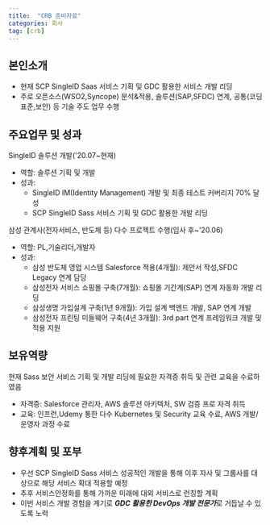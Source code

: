```yaml
---
title:  "CRB 준비자료"
categories: 회사
tag: [crb]
---
```


## 본인소개
- 현재 SCP SingleID Saas 서비스 기획 및 GDC 활용한 서비스 개발 리딩
- 주로 오픈소스(WSO2,Syncope) 분석&적용, 솔루션(SAP,SFDC) 연계, 공통(코딩표준,보안) 등 기술 주도 업무 수행

## 주요업무 및 성과

SingleID 솔루션 개발('20.07~현재)
- 역할: 솔루션 기획 및 개발
- 성과: 
  - SingleID IM(Identity Management) 개발 및 최종 테스트 커버리지 70% 달성
  - SCP SingleID Sass 서비스 기획 및 GDC 활용한 개발 리딩

삼성 관계사(전자서비스, 반도체 등) 다수 프로젝트 수행(입사 후~'20.06)
- 역할: PL,기술리더,개발자
- 성과:
  - 삼성 반도체 영업 시스템 Salesforce 적용(4개월): 제안서 작성,SFDC Legacy 연계 담당
  - 삼성전자 서비스 쇼핑몰 구축(7개월): 쇼핑몰 기간계(SAP) 연계 자동화 개발 리딩
  - 삼성생명 가입설계 구축(1년 9개월): 가입 설계 백엔드 개발, SAP 연계 개발
  - 삼성전자 프린팅 미들웨어 구축(4년 3개월): 3rd part 연계 프레임워크 개발 밎 적용 지원

## 보유역량

현재 Sass 보안 서비스 기획 및 개발 리딩에 필요한 자격증 취득 및 관련 교육을 수료하였음
- 자격증: Salesforce 관리자, AWS 솔루션 아키텍처, SW 검증 프로 자격 취득
- 교육: 인프런,Udemy 통한 다수 Kubernetes 및 Security 교육 수료, AWS 개발/운영자 과정 수료

## 향후계획 및 포부
- 우선 SCP SingleID Sass 서비스 성공적인 개발을 통해 이후 자사 및 그룹사를 대상으로 해당 서비스 확대 적용할 예정  
- 추후 서비스안정화를 통해 가까운 미래에 대외 서비스로 런칭할 계획  
- 이번 서비스 개발 경험을 계기로 ***GDC 활용한 DevOps 개발 전문가***로 거듭날 수 있도록 노력
















